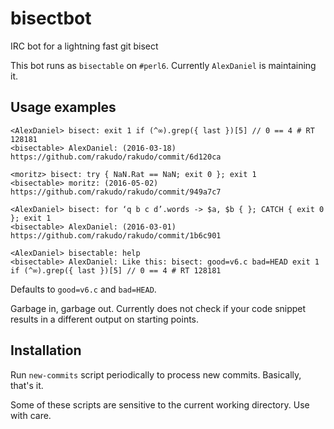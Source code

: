# bisectbot
IRC bot for a lightning fast git bisect

This bot runs as ``bisectable`` on ``#perl6``.
Currently ``AlexDaniel`` is maintaining it.

## Usage examples

```
<AlexDaniel> bisect: exit 1 if (^∞).grep({ last })[5] // 0 == 4 # RT 128181
<bisectable> AlexDaniel: (2016-03-18) https://github.com/rakudo/rakudo/commit/6d120ca
```

```
<moritz> bisect: try { NaN.Rat == NaN; exit 0 }; exit 1
<bisectable> moritz: (2016-05-02) https://github.com/rakudo/rakudo/commit/949a7c7
```

```
<AlexDaniel> bisect: for ‘q b c d’.words -> $a, $b { }; CATCH { exit 0 }; exit 1
<bisectable> AlexDaniel: (2016-03-01) https://github.com/rakudo/rakudo/commit/1b6c901
```

```
<AlexDaniel> bisectable: help
<bisectable> AlexDaniel: Like this: bisect: good=v6.c bad=HEAD exit 1 if (^∞).grep({ last })[5] // 0 == 4 # RT 128181
```

Defaults to ``good=v6.c`` and ``bad=HEAD``.

Garbage in, garbage out. Currently does not check if your code snippet results
in a different output on starting points.

## Installation
Run ``new-commits`` script periodically to process new commits.
Basically, that's it.

Some of these scripts are sensitive to the current working directory.
Use with care.